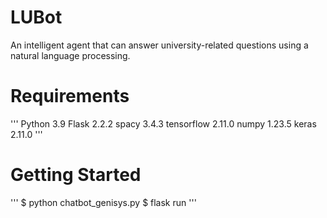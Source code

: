 # LUBot
An intelligent agent that can answer university-related questions using a natural language processing.

# Requirements
'''
Python 3.9
Flask 2.2.2
spacy 3.4.3
tensorflow 2.11.0
numpy 1.23.5
keras 2.11.0
'''

# Getting Started
'''
$ python chatbot_genisys.py
$ flask run
'''
